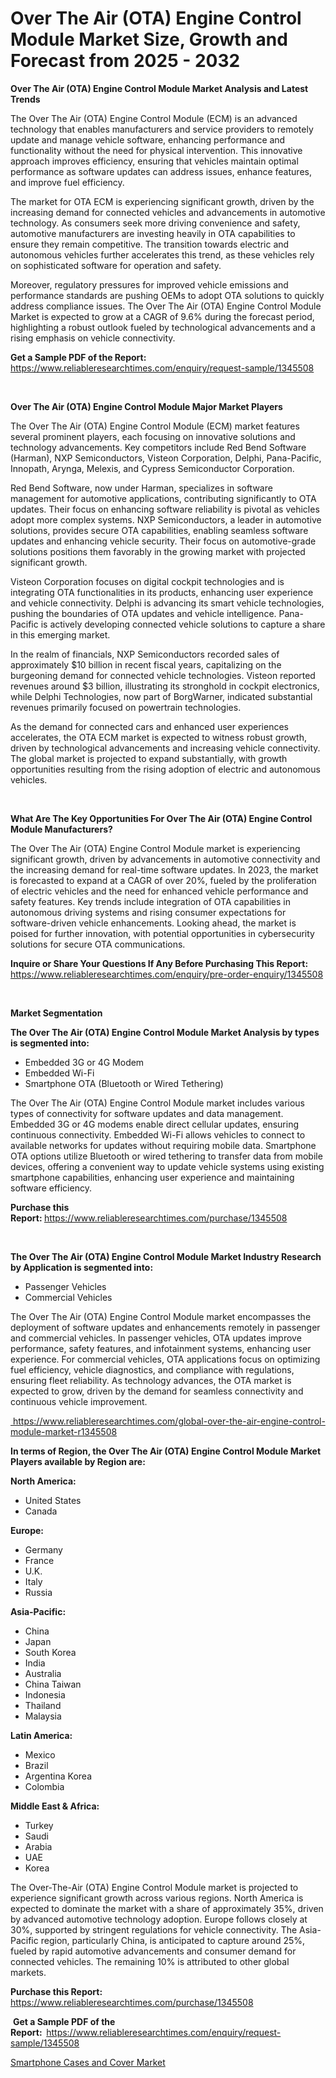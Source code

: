 <p><h1>Over The Air (OTA) Engine Control Module Market Size, Growth and Forecast from 2025 - 2032</h1></p><p><strong>Over The Air (OTA) Engine Control Module Market Analysis and Latest Trends</strong></p>
<p><p>The Over The Air (OTA) Engine Control Module (ECM) is an advanced technology that enables manufacturers and service providers to remotely update and manage vehicle software, enhancing performance and functionality without the need for physical intervention. This innovative approach improves efficiency, ensuring that vehicles maintain optimal performance as software updates can address issues, enhance features, and improve fuel efficiency. </p><p>The market for OTA ECM is experiencing significant growth, driven by the increasing demand for connected vehicles and advancements in automotive technology. As consumers seek more driving convenience and safety, automotive manufacturers are investing heavily in OTA capabilities to ensure they remain competitive. The transition towards electric and autonomous vehicles further accelerates this trend, as these vehicles rely on sophisticated software for operation and safety.</p><p>Moreover, regulatory pressures for improved vehicle emissions and performance standards are pushing OEMs to adopt OTA solutions to quickly address compliance issues. The Over The Air (OTA) Engine Control Module Market is expected to grow at a CAGR of 9.6% during the forecast period, highlighting a robust outlook fueled by technological advancements and a rising emphasis on vehicle connectivity.</p></p>
<p><strong>Get a Sample PDF of the Report:&nbsp;</strong> <a href="https://www.reliableresearchtimes.com/enquiry/request-sample/1345508?utm_campaign=3355&utm_medium=2&utm_source=Github&utm_content=ia&utm_term=06042025&utm_id=over-the-air-ota-engine-control-module">https://www.reliableresearchtimes.com/enquiry/request-sample/1345508</a></p>
<p>&nbsp;</p>
<p><strong>Over The Air (OTA) Engine Control Module Major Market Players</strong></p>
<p><p>The Over The Air (OTA) Engine Control Module (ECM) market features several prominent players, each focusing on innovative solutions and technology advancements. Key competitors include Red Bend Software (Harman), NXP Semiconductors, Visteon Corporation, Delphi, Pana-Pacific, Innopath, Arynga, Melexis, and Cypress Semiconductor Corporation.</p><p>Red Bend Software, now under Harman, specializes in software management for automotive applications, contributing significantly to OTA updates. Their focus on enhancing software reliability is pivotal as vehicles adopt more complex systems. NXP Semiconductors, a leader in automotive solutions, provides secure OTA capabilities, enabling seamless software updates and enhancing vehicle security. Their focus on automotive-grade solutions positions them favorably in the growing market with projected significant growth.</p><p>Visteon Corporation focuses on digital cockpit technologies and is integrating OTA functionalities in its products, enhancing user experience and vehicle connectivity. Delphi is advancing its smart vehicle technologies, pushing the boundaries of OTA updates and vehicle intelligence. Pana-Pacific is actively developing connected vehicle solutions to capture a share in this emerging market.</p><p>In the realm of financials, NXP Semiconductors recorded sales of approximately $10 billion in recent fiscal years, capitalizing on the burgeoning demand for connected vehicle technologies. Visteon reported revenues around $3 billion, illustrating its stronghold in cockpit electronics, while Delphi Technologies, now part of BorgWarner, indicated substantial revenues primarily focused on powertrain technologies.</p><p>As the demand for connected cars and enhanced user experiences accelerates, the OTA ECM market is expected to witness robust growth, driven by technological advancements and increasing vehicle connectivity. The global market is projected to expand substantially, with growth opportunities resulting from the rising adoption of electric and autonomous vehicles.</p></p>
<p>&nbsp;</p>
<p><strong>What Are The Key Opportunities For Over The Air (OTA) Engine Control Module Manufacturers?</strong></p>
<p><p>The Over The Air (OTA) Engine Control Module market is experiencing significant growth, driven by advancements in automotive connectivity and the increasing demand for real-time software updates. In 2023, the market is forecasted to expand at a CAGR of over 20%, fueled by the proliferation of electric vehicles and the need for enhanced vehicle performance and safety features. Key trends include integration of OTA capabilities in autonomous driving systems and rising consumer expectations for software-driven vehicle enhancements. Looking ahead, the market is poised for further innovation, with potential opportunities in cybersecurity solutions for secure OTA communications.</p></p>
<p><strong>Inquire or Share Your Questions If Any Before Purchasing This Report:</strong> <a href="https://www.reliableresearchtimes.com/enquiry/pre-order-enquiry/1345508?utm_campaign=3355&utm_medium=2&utm_source=Github&utm_content=ia&utm_term=06042025&utm_id=over-the-air-ota-engine-control-module">https://www.reliableresearchtimes.com/enquiry/pre-order-enquiry/1345508</a></p>
<p>&nbsp;</p>
<p><strong>Market Segmentation</strong></p>
<p><strong>The Over The Air (OTA) Engine Control Module Market Analysis by types is segmented into:</strong></p>
<p><ul><li>Embedded 3G or 4G Modem</li><li>Embedded Wi-Fi</li><li>Smartphone OTA (Bluetooth or Wired Tethering)</li></ul></p>
<p><p>The Over The Air (OTA) Engine Control Module market includes various types of connectivity for software updates and data management. Embedded 3G or 4G modems enable direct cellular updates, ensuring continuous connectivity. Embedded Wi-Fi allows vehicles to connect to available networks for updates without requiring mobile data. Smartphone OTA options utilize Bluetooth or wired tethering to transfer data from mobile devices, offering a convenient way to update vehicle systems using existing smartphone capabilities, enhancing user experience and maintaining software efficiency.</p></p>
<p><strong>Purchase this Report:&nbsp;</strong><a href="https://www.reliableresearchtimes.com/purchase/1345508?utm_campaign=3355&utm_medium=2&utm_source=Github&utm_content=ia&utm_term=06042025&utm_id=over-the-air-ota-engine-control-module">https://www.reliableresearchtimes.com/purchase/1345508</a></p>
<p>&nbsp;</p>
<p><strong>The Over The Air (OTA) Engine Control Module Market Industry Research by Application is segmented into:</strong></p>
<p><ul><li>Passenger Vehicles</li><li>Commercial Vehicles</li></ul></p>
<p><p>The Over The Air (OTA) Engine Control Module market encompasses the deployment of software updates and enhancements remotely in passenger and commercial vehicles. In passenger vehicles, OTA updates improve performance, safety features, and infotainment systems, enhancing user experience. For commercial vehicles, OTA applications focus on optimizing fuel efficiency, vehicle diagnostics, and compliance with regulations, ensuring fleet reliability. As technology advances, the OTA market is expected to grow, driven by the demand for seamless connectivity and continuous vehicle improvement.</p></p>
<p><a href="https://www.reliableresearchtimes.com/global-over-the-air-engine-control-module-market-r1345508?utm_campaign=3355&utm_medium=2&utm_source=Github&utm_content=ia&utm_term=06042025&utm_id=over-the-air-ota-engine-control-module">&nbsp;https://www.reliableresearchtimes.com/global-over-the-air-engine-control-module-market-r1345508</a></p>
<p><strong>In terms of Region, the Over The Air (OTA) Engine Control Module Market Players available by Region are:</strong></p>
<p>
    <p> <strong> North America: </strong>
        <ul>
            <li>United States</li>
            <li>Canada</li>
        </ul>
        </p> 
    <p> <strong> Europe: </strong>
        <ul>
            <li>Germany</li>
            <li>France</li>
            <li>U.K.</li>
            <li>Italy</li>
            <li>Russia</li>
        </ul>
        </p> 
    <p> <strong> Asia-Pacific: </strong>
        <ul>
            <li>China</li>
            <li>Japan</li>
            <li>South Korea</li>
            <li>India</li>
            <li>Australia</li>
            <li>China Taiwan</li>
            <li>Indonesia</li>
            <li>Thailand</li>
            <li>Malaysia</li>
        </ul>
        </p> 
    <p> <strong> Latin America: </strong>
        <ul>
            <li>Mexico</li>
            <li>Brazil</li>
            <li>Argentina Korea</li>
            <li>Colombia</li>
        </ul>
        </p> 
    <p> <strong> Middle East & Africa: </strong>
        <ul>
            <li>Turkey</li>
            <li>Saudi</li>
            <li>Arabia</li>
            <li>UAE</li>
            <li>Korea</li>
        </ul>
    </p>
    </p>
<p><p>The Over-The-Air (OTA) Engine Control Module market is projected to experience significant growth across various regions. North America is expected to dominate the market with a share of approximately 35%, driven by advanced automotive technology adoption. Europe follows closely at 30%, supported by stringent regulations for vehicle connectivity. The Asia-Pacific region, particularly China, is anticipated to capture around 25%, fueled by rapid automotive advancements and consumer demand for connected vehicles. The remaining 10% is attributed to other global markets.</p></p>
<p><strong>Purchase this Report: </strong><a href="https://www.reliableresearchtimes.com/purchase/1345508?utm_campaign=3355&utm_medium=2&utm_source=Github&utm_content=ia&utm_term=06042025&utm_id=over-the-air-ota-engine-control-module">https://www.reliableresearchtimes.com/purchase/1345508</a></p>
<p>&nbsp;<strong>Get a Sample PDF of the Report:&nbsp;&nbsp;</strong><a href="https://www.reliableresearchtimes.com/enquiry/request-sample/1345508?utm_campaign=3355&utm_medium=2&utm_source=Github&utm_content=ia&utm_term=06042025&utm_id=over-the-air-ota-engine-control-module">https://www.reliableresearchtimes.com/enquiry/request-sample/1345508</a></p>
<p><strong></strong></p>
<p><p><a href="https://github.com/mateyappiazo/Market-Research-Report-List-1/blob/main/smartphone-cases-and-cover-market.md?utm_campaign=3355&utm_medium=2&utm_source=Github&utm_content=ia&utm_term=06042025&utm_id=over-the-air-ota-engine-control-module">Smartphone Cases and Cover Market</a></p></p>